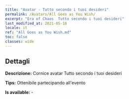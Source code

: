 ```yaml
---
title: "Avatar - Tutto secondo i tuoi desideri"
permalink: /Avatars/All Goes as You Wish/
excerpt: "Era of Chaos  Tutto secondo i tuoi desideri"
last_modified_at: 2021-05-18
locale: it
ref: "All Goes as You Wish.md"
toc: false
classes: wide
---
```

## Dettagli

 **Descrizione:** Cornice avatar Tutto secondo i tuoi desideri 

 **Tips:** Ottenibile partecipando all'evento 

 **Is available:**  - 

